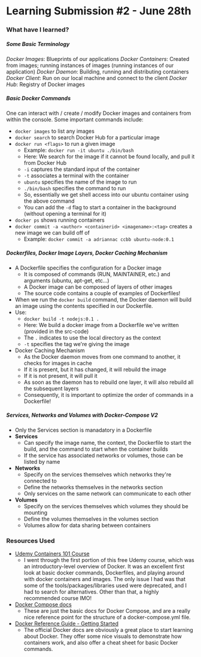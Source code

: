 # Learning Submission #2 - June 28th

### What have I learned?

##### Some Basic Terminology
_Docker Images_: Blueprints of our applications
_Docker Containers_: Created from images; running instances of images (running instances of our application)
_Docker Daemon_: Building, running and distributing containers
_Docker Client_: Run on our local machine and connect to the client 
_Docker Hub_: Registry of Docker images

##### Basic Docker Commands
One can interact with / create / modify Docker images and containers from within the console. Some important commands include:
- `docker images` to list any images
- `docker search` to search Docker Hub for a particular image
- `docker run <flags>` to run a given image
    - Example: `docker run -it ubuntu ./bin/bash`
    - Here: We search for the image if it cannot be found locally, and pull it from Docker Hub
    - `-i` captures the standard input of the container
    - `-t` associates a terminal with the container
    - `ubuntu` specifies the name of the image to run
    - `./bin/bash` specifies the command to run
    - So, essentially we get shell access into our ubuntu container using the above command
    - You can add the `-d` flag to start a container in the background (without opening a terminal for it)
- `docker ps` shows running containers
- `docker commit -a <author> <containerid> <imagename>:<tag>` creates a new image we can build off of
    - Example: `docker commit -a adriannac ccbb ubuntu-node:0.1`

##### Dockerfiles, Docker Image Layers, Docker Caching Mechanism
- A Dockerfile specifies the configuration for a Docker image
    - It is composed of commands (RUN, MAINTAINER, etc.) and arguments (ubuntu, apt-get, etc...)
    - A Docker image can be composed of layers of other images
    - The source code contains a couple of examples of Dockerfiles!
- When we run the `docker build` command, the Docker daemon will build an image using the contents specified in our Dockerfile.
- Use:
    - `docker build -t nodejs:0.1 .`
    - Here: We build a docker image from a Dockerfile we've written (provided in the src-code)
    - The `.` indicates to use the local directory as the context
    - `-t` specifies the tag we're giving the image
- Docker Caching Mechanism
    - As the Docker daemon moves from one command to another, it checks for images in cache
	* If it is present, but it has changed, it will rebuild the image
	* If it is not present, it will pull it
	* As soon as the daemon has to rebuild one layer, it will also rebuild all the subsequent layers
	* Consequently, it is important to optimize the order of commands in a Dockerfile!

##### Services, Networks and Volumes with Docker-Compose V2
- Only the Services section is manadatory in a Dockerfile
- **Services**
    - Can specify the image name, the context, the Dockerfile to start the build, and the command to start when the container builds
    - If the service has associated networks or volumes, those can be listed by name
- **Networks**
    - Specify on the services themselves which networks they're connected to
    - Define the networks themselves in the networks section
    -  Only services on the same network can communicate to each other
- **Volumes**
    - Specify on the services themselves which volumes they should be mounting
    - Define the volumes themselves in the volumes section
    - Volumes allow for data sharing between containers

### Resources Used
- [Udemy Containers 101 Course](https://www.udemy.com/containers-101/)
    - I went through the first portion of this free Udemy course, which was an introductory-level overview of Docker. It was an excellent first look at basic docker commands, Dockerfiles, and playing around with docker containers and images. The only issue I had was that some of the tools/packages/libraries used were deprecated, and I had to search for alternatives. Other than that, a highly recommended course IMO!
- [Docker Compose docs](https://docs.docker.com/compose/overview/)
    - These are just the basic docs for Docker Compose, and are a really nice reference point for the structure of a docker-compose.yml file.
- [Docker Reference Guide - Getting Started](https://docs.docker.com/get-started/)
    - The official Docker docs are obviously a great place to start learning about Docker. They offer some nice visuals to demonstrate how containers work, and also offer a cheat sheet for basic Docker commands.
